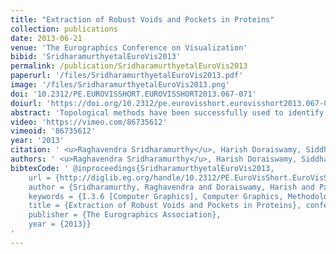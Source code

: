 ```yaml
---
title: "Extraction of Robust Voids and Pockets in Proteins"
collection: publications
date: 2013-06-21
venue: 'The Eurographics Conference on Visualization'
bibid: 'SridharamurthyetalEuroVis2013'
permalink: /publication/SridharamurthyetalEuroVis2013
paperurl: '/files/SridharamurthyetalEuroVis2013.pdf'
image: '/files/SridharamurthyetalEuroVis2013.png'
doi: '10.2312/PE.EUROVISSHORT.EUROVISSHORT2013.067-071'
doiurl: 'https://doi.org/10.2312/pe.eurovisshort.eurovisshort2013.067-071'
abstract: 'Topological methods have been successfully used to identify features in scalar fields and to measure their importance. Voids and pockets in a protein refer to empty spaces that are enclosed by the protein molecule. Existing methods to compute, measure, and visualize the voids and pockets in a protein molecule are sensitive to inaccuracies in the empirically determined atomic radii. This paper presents a topological framework that enables robust computation and visualization of these structures. Given a fixed set of atoms, voids and pockets are represented as subsets of the weighted Delaunay triangulation of atom centers. A novel notion of (ϵ,π)-stable voids helps identify voids that are stable even after perturbing the atom radii by a small value. An efficient method is described to compute these stable voids for a given input pair of values (ϵ,π).'
video: 'https://vimeo.com/86735612'
vimeoid: '86735612'
year: '2013'
citation: ' <u>Raghavendra Sridharamurthy</u>, Harish Doraiswamy, Siddharth Patel, Raghavan Varadarajan and Vijay Natarajan <i>&quot;Extraction of Robust Voids and Pockets in Proteins&quot;</i> EuroVis (Short Papers), 2013'
authors: ' <u>Raghavendra Sridharamurthy</u>, Harish Doraiswamy, Siddharth Patel, Raghavan Varadarajan and Vijay Natarajan'
bibtexCode: ' @inproceedings{SridharamurthyetalEuroVis2013, 
    url = {http://diglib.eg.org/handle/10.2312/PE.EuroVisShort.EuroVisShort2013.067-071}, 
    author = {Sridharamurthy, Raghavendra and Doraiswamy, Harish and Patel, Siddharth and Varadarajan, Raghavan and Natarajan, Vijay}, 
    keywords = {I.3.6 [Computer Graphics], Computer Graphics, Methodology and Techniques}, 
    title = {Extraction of Robust Voids and Pockets in Proteins}, conference = {EuroVis - Short Papers}, 
    publisher = {The Eurographics Association}, 
    year = {2013}}
'
---
```

